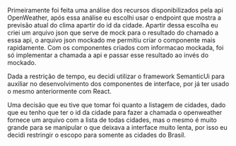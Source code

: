 
Primeiramente foi feita uma análise dos recursos disponibilizados pela api OpenWeather, após essa análise eu escolhi usar o endpoint que mostra a previsão atual do clima apartir do id da cidade. Apartir dessa escolha eu criei um arquivo json que serve de mock para o resultado do chamado a essa api, o arquivo json mockado me permitiu criar o componente mais rapidamente. Com os componentes criados com informacao mockada, foi só implementar a chamada a api e passar esse resultado ao invés do mockado. 

Dada a restrição de tempo, eu decidi utilizar o framework SemanticUi para auxiliar no desenvolvimento dos componentes de interface, por já ter usado o mesmo anteriormente com React.

Uma decisão que eu tive que tomar foi quanto a listagem de cidades, dado que eu tenho que ter o id da cidade para fazer a chamada o openweather fornece um arquivo com a lista de todas cidades, mas o mesmo é muito grande para se manipular o que deixava a interface muito lenta, por isso eu decidi restringir o escopo para somente as cidades do Brasil.

